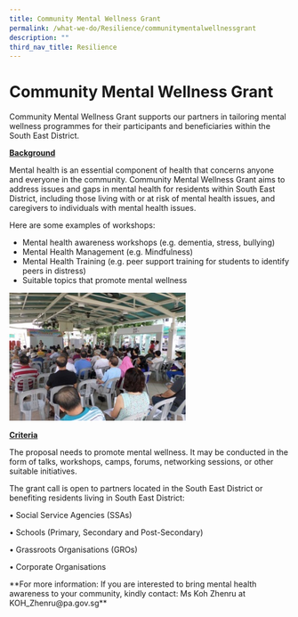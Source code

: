 ```yaml
---
title: Community Mental Wellness Grant
permalink: /what-we-do/Resilience/communitymentalwellnessgrant
description: ""
third_nav_title: Resilience
---
```

Community Mental Wellness Grant
==

Community Mental Wellness Grant supports our partners in tailoring mental wellness programmes for their participants and beneficiaries within the South East District.

<u>**Background**</u></p>
Mental health is an essential component of health that concerns anyone and everyone in the community. Community Mental Wellness Grant aims to address issues and gaps in mental health for residents within South East District, including those living with or at risk of mental health issues, and caregivers to individuals with mental health issues.

 Here are some examples of workshops:
* Mental health awareness workshops (e.g. dementia, stress, bullying)
* Mental Health Management (e.g. Mindfulness)
* Mental Health Training (e.g. peer support training for students to identify peers in distress)
* Suitable topics that promote mental wellness

![](/images/What%20We%20Do/Resilience/CMWP3.jpg)

<u>**Criteria** </u></p>
The proposal needs to promote mental wellness. It may be conducted in the form of talks, workshops, camps, forums, networking sessions, or other suitable initiatives.
</p>
The grant call is open to partners located in the South East District or benefiting residents living in South East District:

• Social Service Agencies (SSAs)

• Schools (Primary, Secondary and Post-Secondary)

• Grassroots Organisations (GROs)

• Corporate Organisations

</p>
**For more information:
If you are interested to bring mental health awareness to your community, kindly contact:
Ms Koh Zhenru at KOH_Zhenru@pa.gov.sg**